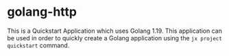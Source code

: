 # golang-http   
This is a Quickstart Application which uses Golang 1.19. 
This application can be used in order to quickly create a Golang application using the `jx project quickstart` command.   
